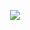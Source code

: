 <p align="center">
  <img src="https://capsule-render.vercel.app/api?text=Hi,%20I%27m%20Riyan!%20%F0%9F%91%8B&animation=fadeIn&type=waving&color=gradient&height=160&section=header"
</p>
<!--
**riyanah/riyanah** is a ✨ _special_ ✨ repository because its `README.md` (this file) appears on your GitHub profile.

Here are some ideas to get you started:

- 🔭 I’m currently working on ...
- 🌱 I’m currently learning ...
- 👯 I’m looking to collaborate on ...
- 🤔 I’m looking for help with ...
- 💬 Ask me about ...
- 📫 How to reach me: ...
- 😄 Pronouns: ...
- ⚡ Fun fact: ...
-->

